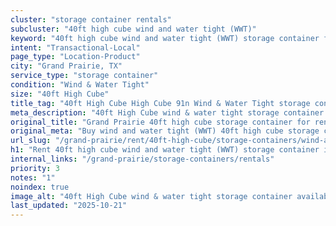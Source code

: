 ```yaml
---
cluster: "storage container rentals"
subcluster: "40ft high cube wind and water tight (WWT)"
keyword: "40ft high cube wind and water tight (WWT) storage container for rent Grand Prairie, TX"
intent: "Transactional-Local"
page_type: "Location-Product"
city: "Grand Prairie, TX"
service_type: "storage container"
condition: "Wind & Water Tight"
size: "40ft High Cube"
title_tag: "40ft High Cube High Cube 91n Wind & Water Tight storage container Sales in Grand Prairie | LC Container"
meta_description: "40ft High Cube wind & water tight storage container sales in Grand Prairie. High cube containers with extra height. Fast delivery, competitive pricing. Serving storage containers area. Quote ID: TGD. Call (214) 524-4168 for your free quote today."
original_title: "Grand Prairie 40ft high cube storage container for rent | LC"
original_meta: "Buy wind and water tight (WWT) 40ft high cube storage container rent with local delivery in Grand Prairie, TX. LC Container — local Since 2003. Request a fast quote today."
url_slug: "/grand-prairie/rent/40ft-high-cube/storage-containers/wind-and-water-tight-wwt"
h1: "Rent 40ft high cube wind and water tight (WWT) storage container in Grand Prairie"
internal_links: "/grand-prairie/storage-containers/rentals"
priority: 3
notes: "1"
noindex: true
image_alt: "40ft High Cube wind & water tight storage container available for delivery in Grand Prairie"
last_updated: "2025-10-21"
---
```


<!-- TODO: Add unique city/inventory copy, images, and internal links here. -->
